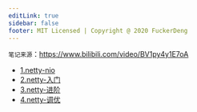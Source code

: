 ```yaml
---
editLink: true
sidebar: false
footer: MIT Licensed | Copyright @ 2020 FuckerDeng
---
```

`笔记来源`：https://www.bilibili.com/video/BV1py4y1E7oA
- [1.netty-nio](./Netty01.md)
- [2.netty-入门](./Netty02.md)
- [3.netty-进阶](./Netty03.md)
- [4.netty-调优](./Netty04.md)